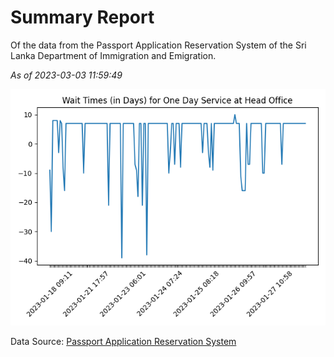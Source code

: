 # Summary Report

Of the data from the Passport Application Reservation System of the Sri Lanka Department of Immigration and Emigration.

*As of 2023-03-03 11:59:49*

![Wait Time Chart](summary.wait_time_chart.png)

Data Source: [Passport Application Reservation System](https://eservices.immigration.gov.lk:8443/appointment/pages/reservationApplication.xhtml)